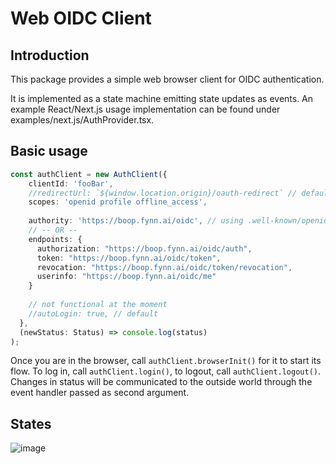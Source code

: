 # Web OIDC Client

## Introduction
This package provides a simple web browser client for OIDC authentication.

It is implemented as a state machine emitting state updates as events.
An example React/Next.js usage implementation can be found under examples/next.js/AuthProvider.tsx.

## Basic usage

```ts
const authClient = new AuthClient({
    clientId: 'fooBar',
    //redirectUrl: `${window.location.origin}/oauth-redirect` // default
    scopes: 'openid profile offline_access',
    
    authority: 'https://boop.fynn.ai/oidc', // using .well-known/openid-configuration
    // -- OR --
    endpoints: {
      authorization: "https://boop.fynn.ai/oidc/auth",
      token: "https://boop.fynn.ai/oidc/token",
      revocation: "https://boop.fynn.ai/oidc/token/revocation",
      userinfo: "https://boop.fynn.ai/oidc/me"
    }
    
    // not functional at the moment
    //autoLogin: true, // default
  },
  (newStatus: Status) => console.log(status)
);
```

Once you are in the browser, call `authClient.browserInit()` for it to start its flow. 
To log in, call `authClient.login()`, to logout, call `authClient.logout()`.
Changes in status will be communicated to the outside world through the event handler passed as second argument.

## States
![image](https://github.com/TheChristophe/web-oidc-client/assets/65168240/8213a5fe-4d0a-45f6-932b-edc4fe3722e7)
